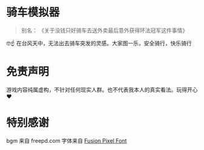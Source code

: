 # 骑车模拟器

> 别名： 《关于没钱只好骑车去送外卖最后意外获得环法冠军这件事情》

🤓☝️ 在台风天中，无法出去骑车突发的灵感。大家图一乐，安全骑行，快乐骑行

# 免责声明

游戏内容纯属虚构，不针对任何现实人群。也不代表我本人的真实看法。玩得开心❤️

# 特别感谢

bgm 来自 freepd.com
字体来自 [Fusion Pixel Font](https://takwolf.com)

